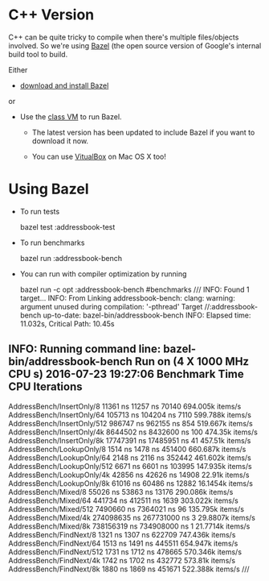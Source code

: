 # C++ Version

C++ can be quite tricky to compile when there's multiple
files/objects involved. So we're using [Bazel](http://www.bazel.io/)
(the open source version of Google's internal build tool to build.

Either

+ [download and install Bazel](http://www.bazel.io/docs/install.html)

or

+ Use the [class VM](https://docs.google.com/document/d/19xACeeHjvuDsMYrXtZuEoA8z2PFth51-vqQYkYTVDdY/edit) to run Bazel.

  * The latest version has been updated to include Bazel if you
    want to download it now.

  * You can use
    [VitualBox](https://www.virtualbox.org/wiki/Downloads) on
    Mac OS X too!

# Using Bazel

* To run tests

    bazel test :addressbook-test

* To run benchmarks

    bazel run :addressbook-bench

* You can run with compiler optimization by running

    bazel run -c opt :addressbook-bench
#benchmarks
///
INFO: Found 1 target...
INFO: From Linking addressbook-bench:
clang: warning: argument unused during compilation: '-pthread'
Target //:addressbook-bench up-to-date:
  bazel-bin/addressbook-bench
INFO: Elapsed time: 11.032s, Critical Path: 10.45s

INFO: Running command line: bazel-bin/addressbook-bench
Run on (4 X 1000 MHz CPU s)
2016-07-23 19:27:06
Benchmark                            Time           CPU Iterations
------------------------------------------------------------------
AddressBench/InsertOnly/8        11361 ns      11257 ns      70140   694.005k items/s
AddressBench/InsertOnly/64      105713 ns     104204 ns       7110   599.788k items/s
AddressBench/InsertOnly/512     986747 ns     962155 ns        854   519.667k items/s
AddressBench/InsertOnly/4k     8644502 ns    8432600 ns        100    474.35k items/s
AddressBench/InsertOnly/8k    17747391 ns   17485951 ns         41    457.51k items/s
AddressBench/LookupOnly/8         1514 ns       1478 ns     451400   660.687k items/s
AddressBench/LookupOnly/64        2148 ns       2116 ns     352442   461.602k items/s
AddressBench/LookupOnly/512       6671 ns       6601 ns     103995   147.935k items/s
AddressBench/LookupOnly/4k       42856 ns      42626 ns      14908     22.91k items/s
AddressBench/LookupOnly/8k       61016 ns      60486 ns      12882   16.1454k items/s
AddressBench/Mixed/8             55026 ns      53863 ns      13176   290.086k items/s
AddressBench/Mixed/64           441734 ns     412511 ns       1639   303.022k items/s
AddressBench/Mixed/512         7490660 ns    7364021 ns         96   135.795k items/s
AddressBench/Mixed/4k        274098635 ns  267731000 ns          3   29.8807k items/s
AddressBench/Mixed/8k        738156319 ns  734908000 ns          1   21.7714k items/s
AddressBench/FindNext/8           1321 ns       1307 ns     622709   747.436k items/s
AddressBench/FindNext/64          1513 ns       1491 ns     445511   654.947k items/s
AddressBench/FindNext/512         1731 ns       1712 ns     478665   570.346k items/s
AddressBench/FindNext/4k          1742 ns       1702 ns     432772    573.81k items/s
AddressBench/FindNext/8k          1880 ns       1869 ns     451671   522.388k items/s
///

